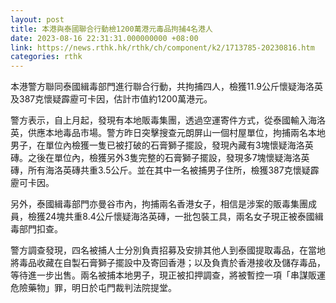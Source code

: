 ```yaml
---
layout: post
title: 本港與泰國聯合行動檢1200萬港元毒品拘捕4名港人
date: 2023-08-16 22:31:31.000000000 +08:00
link: https://news.rthk.hk/rthk/ch/component/k2/1713785-20230816.htm
categories: rthk
---
```


本港警方聯同泰國緝毒部門進行聯合行動，共拘捕四人，檢獲11.9公斤懷疑海洛英及387克懷疑霹靂可卡因，估計市值約1200萬港元。

警方表示，自上月起，發現有本地販毒集團，透過空運寄件方式，從泰國輸入海洛英，供應本地毒品市場。警方昨日突擊搜查元朗屏山一個村屋單位，拘捕兩名本地男子，在單位內檢獲一隻已被打破的石膏獅子擺設，發現內藏有3塊懷疑海洛英磚。之後在單位內，檢獲另外3隻完整的石膏獅子擺設，發現多7塊懷疑海洛英磚，所有海洛英磚共重3.5公斤。並在其中一名被捕男子住所，檢獲387克懷疑霹靂可卡因。

另外，泰國緝毒部門亦曼谷市內，拘捕兩名香港女子，相信是涉案的販毒集團成員，檢獲24塊共重8.4公斤懷疑海洛英磚，一批包裝工具，兩名女子現正被泰國緝毒部門扣查。

警方調查發現，四名被捕人士分別負責招募及安排其他人到泰國提取毒品，在當地將毒品收藏在自製石膏獅子擺設中及寄回香港；以及負責於香港接收及儲存毒品，等待進一步出售。兩名被捕本地男子，現正被扣押調查，將被暫控一項「串謀販運危險藥物」罪，明日於屯門裁判法院提堂。

